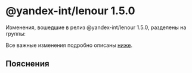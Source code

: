 # @yandex-int/lenour 1.5.0

<!-- ЧЕЛОВЕЧЕСКОЕ ВСТУПЛЕНИЕ -->

Изменения, вошедшие в релиз @yandex-int/lenour 1.5.0, разделены на группы:

Все важные изменения подробно описаны [ниже](#Пояснения).

## Пояснения

